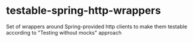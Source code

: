 # testable-spring-http-wrappers
Set of wrappers around Spring-provided http clients to make them testable according to "Testing without mocks" approach
